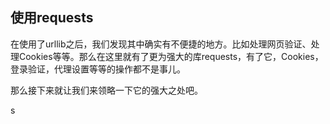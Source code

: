 ## 使用requests

在使用了urllib之后，我们发现其中确实有不便捷的地方。比如处理网页验证、处理Cookies等等。那么在这里就有了更为强大的库requests，有了它，Cookies，登录验证，代理设置等等的操作都不是事儿。

那么接下来就让我们来领略一下它的强大之处吧。







































s

